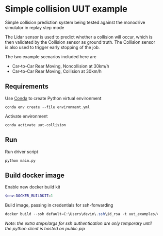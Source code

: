 # Simple collision UUT example
Simple collision prediction system being tested against the monodrive simulator
in replay step mode

The Lidar sensor is used to predict whether a collision will occur,
which is then validated by the Collision sensor as ground truth.
The Collision sensor is also used to trigger early stopping
of the job.

The two example scenarios included here are
- Car-to-Car Rear Moving, Noncollision at 30km/h
- Car-to-Car Rear Moving, Collision at 30km/h

## Requirements
Use [Conda](https://docs.conda.io/projects/conda/en/latest/)
to create Python virtual environment
```
conda env create --file environment.yml
```

Activate environment
```
conda activate uut-collision
```

## Run
Run driver script
```
python main.py
```

## Build docker image
Enable new docker build kit
```powershell
$env:DOCKER_BUILDKIT=1
```

Build image, passing in credentials for ssh-forwarding
```powershell
docker build --ssh default=C:\Users\devin\.ssh\id_rsa -t uut_examples/collision:0.0  .
```

*Note: the extra steps/args for ssh authentication are only temporary until the python client
is hosted on public pip*
